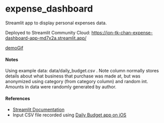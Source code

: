 # expense_dashboard
Streamlit app to display personal expenses data.

Deployed to Streamlit Community Cloud: https://jon-tk-chan-expense-dashboard-app-md7x2a.streamlit.app/

[demoGif](media/expenseDemo.gif)

#### Notes
Using example data: data/daily_budget.csv . Note column normally stores details about what business that purchase was made at, but was anonymized using category (from category column) and random int. Amounts in data were randomly generated by author. 

#### References
- [Streamlit Documentation](https://docs.streamlit.io/)
- Input CSV file recorded using [Daily Budget app on iOS](https://apps.apple.com/us/app/daily-budget-original-pro/id747794925)


